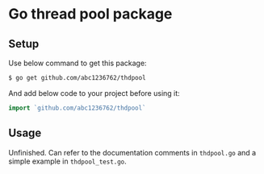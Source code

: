 # Go thread pool package

## Setup
Use below command to get this package:
```sh
$ go get github.com/abc1236762/thdpool
```
And add below code to your project before using it:
```go
import `github.com/abc1236762/thdpool`
``` 

## Usage
Unfinished. Can refer to the documentation comments in `thdpool.go` and a simple example in `thdpool_test.go`.
